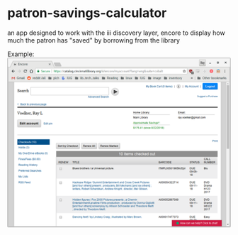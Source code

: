 # patron-savings-calculator
an app designed to work with the iii discovery layer, encore to display how much the patron has "saved" by borrowing from the library

Example:
![Example](https://raw.githubusercontent.com/plch/patron-savings-calculator/master/docs/Screenshot-2018-09-03.png)